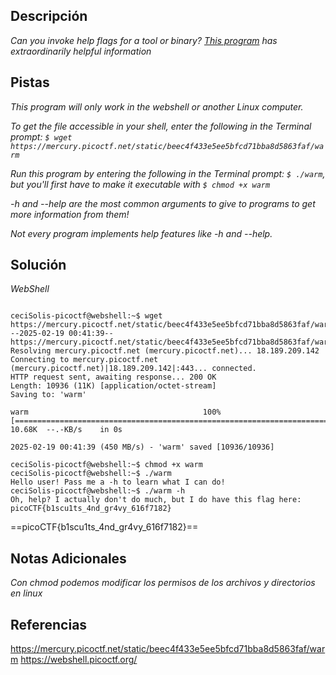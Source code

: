 
## Descripción

*Can you invoke help flags for a tool or binary? [This program](https://mercury.picoctf.net/static/beec4f433e5ee5bfcd71bba8d5863faf/warm) has extraordinarily helpful information*

## Pistas

*This program will only work in the webshell or another Linux computer.*

*To get the file accessible in your shell, enter the following in the Terminal prompt: `$ wget https://mercury.picoctf.net/static/beec4f433e5ee5bfcd71bba8d5863faf/warm`*

*Run this program by entering the following in the Terminal prompt: `$ ./warm`, but you'll first have to make it executable with `$ chmod +x warm`*

*-h and --help are the most common arguments to give to programs to get more information from them!*

*Not every program implements help features like -h and --help.*

## Solución

*WebShell*

```

ceciSolis-picoctf@webshell:~$ wget https://mercury.picoctf.net/static/beec4f433e5ee5bfcd71bba8d5863faf/warm
--2025-02-19 00:41:39--  https://mercury.picoctf.net/static/beec4f433e5ee5bfcd71bba8d5863faf/warm
Resolving mercury.picoctf.net (mercury.picoctf.net)... 18.189.209.142
Connecting to mercury.picoctf.net (mercury.picoctf.net)|18.189.209.142|:443... connected.
HTTP request sent, awaiting response... 200 OK
Length: 10936 (11K) [application/octet-stream]
Saving to: 'warm'

warm                                       100%[======================================================================================>]  10.68K  --.-KB/s    in 0s      

2025-02-19 00:41:39 (450 MB/s) - 'warm' saved [10936/10936]

ceciSolis-picoctf@webshell:~$ chmod +x warm
ceciSolis-picoctf@webshell:~$ ./warm
Hello user! Pass me a -h to learn what I can do!
ceciSolis-picoctf@webshell:~$ ./warm -h
Oh, help? I actually don't do much, but I do have this flag here: picoCTF{b1scu1ts_4nd_gr4vy_616f7182}
```
==picoCTF{b1scu1ts_4nd_gr4vy_616f7182}==

## Notas Adicionales
*Con chmod podemos modificar los permisos de los archivos y directorios en linux*

## Referencias
https://mercury.picoctf.net/static/beec4f433e5ee5bfcd71bba8d5863faf/warm
https://webshell.picoctf.org/

